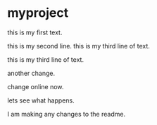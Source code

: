 
# myproject

<!-- badges: start -->
<!-- badges: end -->

this is my first text. 

this is my second line. this is my third line of text. 


this is my third line of text. 

another change.

change online now.

lets see what happens.

I am making any changes to the readme. 
